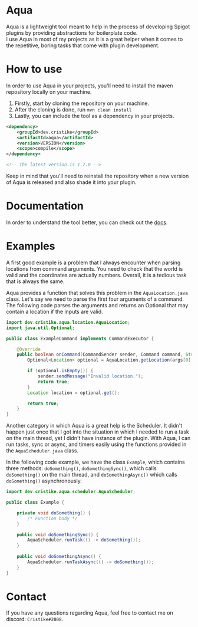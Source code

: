 # Aqua

Aqua is a lightweight tool meant to help in the process of developing
Spigot plugins by providing abstractions for boilerplate code.  
I use Aqua in most of my projects as it is a great helper when it comes to the
repetitive, boring tasks that come with plugin development.

# How to use

In order to use Aqua in your projects, you'll need to install the
maven repository locally on your machine.

1. Firstly, start by cloning the repository on your machine.
2. After the cloning is done, run ```mvn clean install```
3. Lastly, you can include the tool as a dependency in your projects.

```xml
<dependency>
    <groupId>dev.cristike</groupId>
    <artifactId>aqua</artifactId>
    <version>VERSION</version> 
    <scope>compile</scope>
</dependency>

<!-- The latest version is 1.7.0 -->
```

Keep in mind that you'll need to reinstall the repository when a
new version of Aqua is released and also shade it into your plugin.

# Documentation
In order to understand the tool better, you can check out the [docs](https://cristike.github.io/Aqua/).

# Examples

A first good example is a problem that I always encounter when
parsing locations from command arguments. You need to check that the
world is valid and the coordinates are actually numbers. Overall, it is a
tedious task that is always the same.  

Aqua provides a function that solves this problem in the ```AquaLocation.java``` class.
Let's say we need to parse the first four arguments of a command. The following code parses the 
arguments and returns an Optional that may contain a location if the inputs are valid.

```java
import dev.cristike.aqua.location.AquaLocation;
import java.util.Optional;

public class ExampleCommand implements CommandExecutor {

    @Override
    public boolean onCommand(CommandSender sender, Command command, String label, String[] args) {
        Optional<Location> optional = AquaLocation.getLocation(args[0], args[1], args[2], args[3]);

        if (optional.isEmpty()) {
            sender.sendMessage("Invalid location.");
            return true;
        }
        Location location = optional.get();

        return true;
    }
}
```

Another category in which Aqua is a great help is the Scheduler. It didn't happen just once that I got into the
situation in which I needed to run a task on the main thread, yet I didn't have instance of the plugin.
With Aqua, I can run tasks, sync or async, and timers easily using the functions provided in the
```AquaScheduler.java``` class.

In the following code example, we have the class ```Example```, which contains three methods: ```doSomething()```,
```doSomethingSync()```, which calls ```doSomething()``` on the main thread, and ```doSomethingAsync()``` which
calls ```doSomething()``` asynchronously.

```java
import dev.cristike.aqua.scheduler.AquaScheduler;

public class Example {

    private void doSomething() {
        /* Function body */
    }

    public void doSomethingSync() {
        AquaScheduler.runTask(() -> doSomething());
    }
    
    public void doSomethingAsync() {
        AquaScheduler.runTaskAsync(() -> doSomething());
    }
}
```

# Contact

If you have any questions regarding Aqua, feel free to contact me on discord:
```Cristike#2808```.
